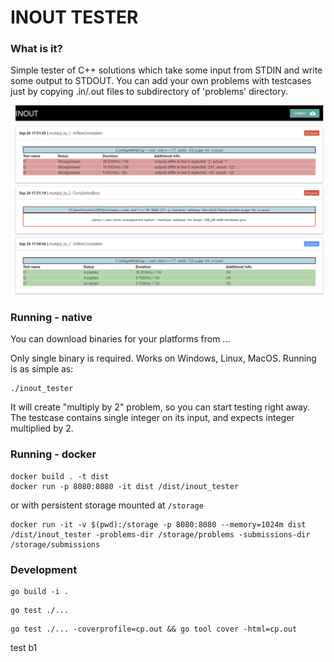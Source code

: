# INOUT TESTER

### What is it?

Simple tester of C++ solutions which take some input from STDIN and write some output to STDOUT.
You can add your own problems with testcases just by copying .in/.out files to subdirectory of 'problems' directory.

![](homepage_screenshot.png?raw=true)

### Running - native

You can download binaries for your platforms from ...

Only single binary is required. Works on Windows, Linux, MacOS. Running is as simple as:
```
./inout_tester
```

It will create "multiply by 2" problem, so you can start testing right away.
The testcase contains single integer on its input, and expects integer multiplied by 2.


### Running - docker

```
docker build . -t dist
docker run -p 8080:8080 -it dist /dist/inout_tester
```
or with persistent storage mounted at `/storage`
```
docker run -it -v $(pwd):/storage -p 8080:8080 --memory=1024m dist /dist/inout_tester -problems-dir /storage/problems -submissions-dir /storage/submissions
```



### Development

```
go build -i .
```

```
go test ./...
```

```
go test ./... -coverprofile=cp.out && go tool cover -html=cp.out
```

test b1

